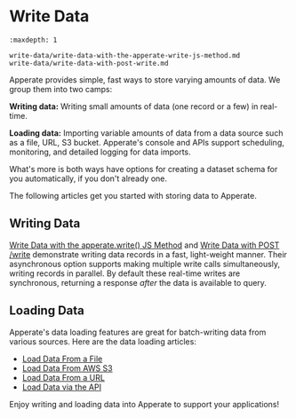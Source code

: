 # Write Data

```{toctree}
:maxdepth: 1

write-data/write-data-with-the-apperate-write-js-method.md
write-data/write-data-with-post-write.md
```

Apperate provides simple, fast ways to store varying amounts of data. We group them into two camps:

**Writing data:** Writing small amounts of data (one record or a few) in real-time.

**Loading data:** Importing variable amounts of data from a data source such as a file, URL, S3 bucket. Apperate's console and APIs support scheduling, monitoring, and detailed logging for data imports.

What's more is both ways have options for creating a dataset schema for you automatically, if you don't already one.

The following articles get you started with storing data to Apperate.

## Writing Data

[Write Data with the apperate.write() JS Method](./write-data/write-data-with-the-apperate-write-js-method.md) and [Write Data with POST /write](./write-data/write-data-with-post-write.md) demonstrate writing data records in a fast, light-weight manner. Their asynchronous option supports making multiple write calls simultaneously, writing records in parallel. By default these real-time writes are synchronous, returning a response *after* the data is available to query.

## Loading Data

Apperate's data loading features are great for batch-writing data from various sources. Here are the data loading articles:

- [Load Data From a File](./migrating-and-importing-data/loading-data-from-a-file.md)
- [Load Data From AWS S3](./migrating-and-importing-data/loading-data-from-aws-s3.md)
- [Load Data From a URL](./migrating-and-importing-data/loading-data-from-a-url.md)
- [Load Data via the API](./managing-your-data/creating-a-dataset-with-the-api.md#adding-data-to-your-dataset)

Enjoy writing and loading data into Apperate to support your applications!